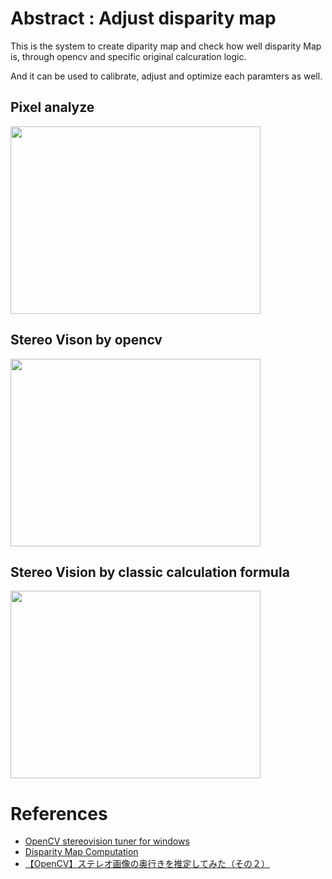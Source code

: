 # Abstract : Adjust disparity map 

This is the system to create diparity map and check how well disparity Map is, through opencv and specific original calcuration logic.

And it can be used to calibrate, adjust and optimize each paramters as well.



## Pixel analyze 

<img src="https://github.com/madara-tribe/Qt6-StereoVison-checker-PX2.1/assets/48679574/80af7510-ad48-43f9-bb16-df8c248d262d" width="400px" height="300px"/>

## Stereo Vison by opencv

<img src="https://github.com/madara-tribe/Qt6-StereoVison-checker-PX2.1/assets/48679574/ef8ca6cb-8804-444c-b45b-02e56540002a" width="400px" height="300px"/>

## Stereo Vision by classic calculation formula

<img src="https://github.com/madara-tribe/Qt6-StereoVison-checker-PX2.1/assets/48679574/22f34f8e-6663-4c5c-bd38-c03c91713163" width="400px" height="300px"/>


# References
- [OpenCV stereovision tuner for windows](https://github.com/Ildaron/OpenCV-stereovision-tuner-for-windows/tree/master)
- [Disparity Map Computation](https://pramod-atre.medium.com/disparity-map-computation-in-python-and-c-c8113c63d701)
- [【OpenCV】ステレオ画像の奥行きを推定してみた（その２）](https://dev.classmethod.jp/articles/stereo-depth-estimation-with-opencv-2nd/)
